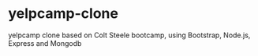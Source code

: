 # yelpcamp-clone
yelpcamp clone based on Colt Steele bootcamp, using Bootstrap, Node.js, Express and Mongodb



